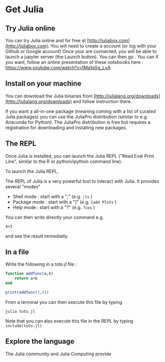 # Get Julia

## Try Julia online

You can try Julia online and for free at [http://juliabox.com](http://juliabox.com).
You will need to create a account (or log with your Github or Google account)
Once your are connected, you will be able to launch a jupyter server (the Launch button). You can then go .
You can if you want, follow an online presentation of these notebooks here : https://www.youtube.com/watch?v=fMa1qSg_LxA

## Install on your machine

You can download the Julia binaries from [http://julialang.org/downloads](http://julialang.org/downloads)
and follow instruction there.

If you want a all-in-one package (meaning coming with a list of curated Julia packages) you can use the JuliaPro distribution (similar to e.g. Anaconda for Python). The JuliaPro distribution is free but requires a registration for downloading and installing new packages.



## The REPL

Once Julia is installed, you can launch the Julia REPL ("Read Eval Print Line", similar to the R or python/ipython command line).

To launch the Julia REPL,

The REPL of Julia is a very powerful tool to interact with Julia. It provides several "modes"

- Shell mode : start with a ";" (e.g. `;ls` )
- Package mode : start with a "]" (e.g. `]add Plots` )
- Help mode : start with a "?" (e.g. `?cos` )

You can then write directly your command e.g.
```
4+3
```
and see the result immediatly.

## In a file

Write the following in a *toto.jl* file :

```julia
function addfunc(a,b)
    return a+b
end

print(addfunc(3,4))
```
From a terminal you can then execute this file by typing
```
julia toto.jl
```

Note that you can also execute this file in the REPL by typing `include(toto.jl)`

## Explore the language

The Julia community and Julia Computing provide
